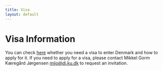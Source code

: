 ```yaml
---
title: Visa
layout: default
---
```


# Visa Information

You can check [here](https://www.nyidanmark.dk/en-GB/Applying/Short%20stay%20visa/Business%20visa) whether you need a visa to enter Denmark and how to apply for it. If you need to apply for a visa, please contact Mikkel Gorm Kæregård Jørgensen <mijo@di.ku.dk> to request an invitation.